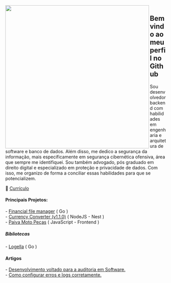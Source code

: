 <img align="left" width="450em" src="https://github-readme-stats.vercel.app/api/top-langs/?username=Lucasvmarangoni&layout=donut-vertical&theme=dark&hide_border=true&bg_color=0d1117&langs_count=10"/>

## Bem vindo ao meu perfil no Github

Sou desenvolvedor backend com habilidades em engenharia e arquitetura de software e banco de dados. 
Além disso, me dedico a segurança da informação, mais especificamente em segurança cibernética ofensiva, área que sempre me identifiquei. 
Sou também advogado, pós graduado em direito digital e especializado em proteção e privacidade de dados. 
Com isso, me organizo de forma a conciliar essas habilidades para que se potencializem. 

📄 <a href="https://lucasvmarangoni.vercel.app/curriculo-lucasvmarangoni.pdf">Currículo</a> <br>

#### Principais Projetos:
<p align="left">
- <a href="https://github.com/Lucasvmarangoni/sistema-de-documentos-financeiros">Financial file manager</a>  ( Go )<br>
- <a href="https://github.com/Lucasvmarangoni/currency-converter">Currency Converter (v1.1.0)</a>  ( NodeJS - Nest )<br>
- <a href="https://github.com/ICEI-PUC-Minas-PMV-ADS/pmv-ads-2023-1-e1-proj-web-t2-grupo-2-paiva-moto-pecas">Paiva Moto Peças</a> ( JavaScript - Frontend )
</p>

##### Bibliotecas
<p align="left">
- <a href="https://github.com/Lucasvmarangoni/logella">Logella</a> ( Go ) <br>
</p>

#### Artigos
<p align="left">
- <a href="https://medium.com/@lucasvm.ti/desenvolvimento-voltado-para-a-auditoria-em-software-0d15c56bf99c">Desenvolvimento voltado para a auditoria em Software.</a> <br>
- <a href="https://medium.com/@lucasvm.ti/erros-e-logs-4e1fcd79a937">Como configurar erros e logs corretamente.</a> <br>
</p>
